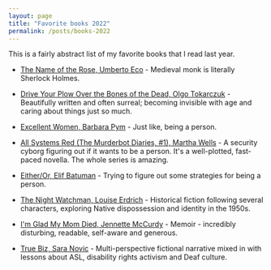 ```yaml
---
layout: page
title: "Favorite books 2022"
permalink: /posts/books-2022
---
```


This is a fairly abstract list of my favorite books that I read last year.

- [The Name of the Rose, Umberto Eco](https://www.goodreads.com/book/show/119073.The_Name_of_the_Rose) - Medieval monk is literally Sherlock Holmes.

- [Drive Your Plow Over the Bones of the Dead, Olgo Tokarczuk](https://www.goodreads.com/book/show/51648276-drive-your-plow-over-the-bones-of-the-dead) - Beautifully written and often surreal; becoming
invisible with age and caring about things just so much.

- [Excellent Women, Barbara Pym](https://www.goodreads.com/book/show/178565.Excellent_Womenv) - Just like, being a person.

- [All Systems Red (The Murderbot Diaries, #1), Martha Wells](https://www.goodreads.com/book/show/32758901-all-systems-red) - A security cyborg figuring out if it wants to be a person. It's a well-plotted, fast-paced novella. The whole series is amazing. 

- [Either/Or, Elif Batuman](https://www.goodreads.com/book/show/58890783-either-or) - Trying to figure out some strategies for being a person.

- [The Night Watchman, Louise Erdrich](https://www.goodreads.com/book/show/43721059-the-night-watchman) - Historical fiction following several characters, exploring Native dispossession and identity in the 1950s. 

- [I'm Glad My Mom Died, Jennette McCurdy](https://www.goodreads.com/book/show/59364173-i-m-glad-my-mom-died) - Memoir - incredibly disturbing, readable, self-aware and generous. 

- [True Biz, Sara Novic](https://www.goodreads.com/book/show/58395049-true-biz) - Multi-perspective fictional narrative mixed in with lessons about ASL, disability rights activism and Deaf culture. 
